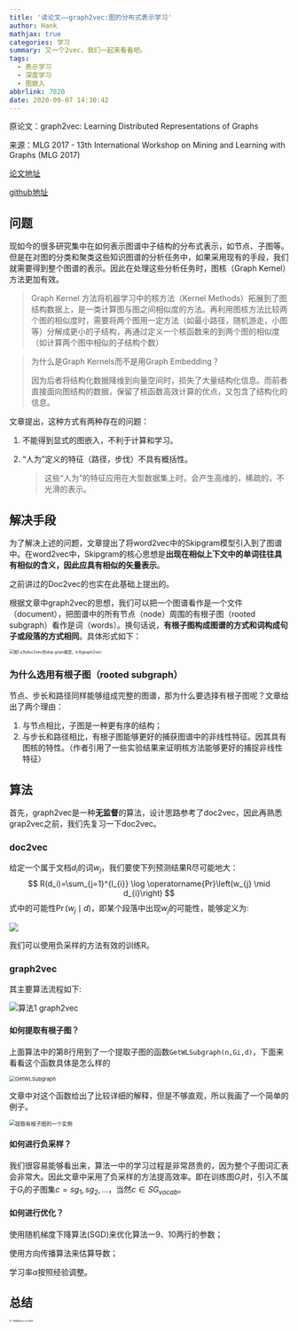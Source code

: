 ```yaml
---
title: '读论文——graph2vec:图的分布式表示学习'
author: Hank
mathjax: true
categories: 学习
summary: 又一个2vec，我们一起来看看吧。
tags:
  - 表示学习
  - 深度学习
  - 图嵌入
abbrlink: 7820
date: 2020-09-07 14:30:42
---
```


原论文：graph2vec: Learning Distributed Representations of Graphs

来源：MLG 2017 - 13th International Workshop on Mining and Learning with Graphs (MLG 2017)

[论文地址](https://arxiv.org/abs/1707.05005)

[github地址](https://github.com/benedekrozemberczki/graph2vec)

## 问题

现如今的很多研究集中在如何表示图谱中子结构的分布式表示，如节点、子图等。但是在对图的分类和聚类这些知识图谱的分析任务中，如果采用现有的手段，我们就需要得到整个图谱的表示。因此在处理这些分析任务时，图核（Graph Kernel）方法更加有效。

> Graph Kernel 方法将机器学习中的核方法（Kernel Methods）拓展到了图结构数据上，是一类计算图与图之间相似度的方法。再利用图核方法比较两个图的相似度时，需要将两个图用一定方法（如最小路径，随机游走，小图等）分解成更小的子结构，再通过定义一个核函数来的到两个图的相似度（如计算两个图中相似的子结构个数）

> 为什么是Graph Kernels而不是用Graph Embedding？
>
> 因为后者将结构化数据降维到向量空间时，损失了大量结构化信息。而前者直接面向图结构的数据，保留了核函数高效计算的优点，又包含了结构化的信息。

文章提出，这种方式有两种存在的问题：

1. 不能得到显式的图嵌入，不利于计算和学习。

2. “人为”定义的特征（路径，步伐）不具有概括性。

   > 这些“人为”的特征应用在大型数据集上时，会产生高维的，稀疏的，不光滑的表示。

## 解决手段

为了解决上述的问题，文章提出了将word2vec中的Skipgram模型引入到了图谱中。在word2vec中，Skipgram的核心思想是**出现在相似上下文中的单词往往具有相似的含义，因此应具有相似的矢量表示**。

之前讲过的Doc2vec的也实在此基础上提出的。

根据文章中graph2vec的思想，我们可以把一个图谱看作是一个文件（document），把图谱中的所有节点（node）周围的有根子图（rooted subgraph）看作是词（words）。换句话说，**有根子图构成图谱的方式和词构成句子或段落的方式相同**。具体形式如下：

<img src="https://my-picbed.oss-cn-hangzhou.aliyuncs.com/img/20200909120140.png" alt="图1 a为doc2vec的skip gram模型，b为graph2vec" style="zoom:50%;" />

### 为什么选用有根子图（rooted subgraph）

节点、步长和路径同样能够组成完整的图谱，那为什么要选择有根子图呢？文章给出了两个理由：

1. 与节点相比，子图是一种更有序的结构；
2. 与步长和路径相比，有根子图能够更好的捕获图谱中的非线性特征。因其具有图核的特性。（作者引用了一些实验结果来证明核方法能够更好的捕捉非线性特征）

## 算法

首先，graph2vec是一种**无监督**的算法，设计思路参考了doc2vec，因此再熟悉grap2vec之前，我们先复习一下doc2vec。

### doc2vec

给定一个属于文档$d_i$的词$w_j$，我们要使下列预测结果R尽可能地大：
$$
R(d_i)=\sum_{j=1}^{l_{i}} \log \operatorname{Pr}\left(w_{j} \mid d_{i}\right)
$$
式中的可能性$\operatorname{Pr}\left(w_{j} \mid d\right)$，即某个段落中出现$w_j$的可能性，能够定义为:

<img src="https://my-picbed.oss-cn-hangzhou.aliyuncs.com/img/20200909171931.png"   />

我们可以使用负采样的方法有效的训练R。

### graph2vec

其主要算法流程如下:

![算法1 graph2vec](https://my-picbed.oss-cn-hangzhou.aliyuncs.com/img/20200909145057.png)

#### 如何提取有根子图？

上面算法中的第8行用到了一个提取子图的函数`GetWLSubgraph(n,Gi,d)`，下面来看看这个函数具体是怎么样的

<img src="https://my-picbed.oss-cn-hangzhou.aliyuncs.com/img/20200909163921.png" alt="GetWLSubgraph" style="zoom:67%;" />

文章中对这个函数给出了比较详细的解释，但是不够直观，所以我画了一个简单的例子。

<img src="https://my-picbed.oss-cn-hangzhou.aliyuncs.com/img/20200909163601.png" alt="提取有根子图的一个实例" style="zoom:67%;" />

#### 如何进行负采样？

我们很容易能够看出来，算法一中的学习过程是非常昂贵的，因为整个子图词汇表会非常大。因此文章中采用了负采样的方法提高效率。即在训练图$G_i$时，引入不属于$G_i$的子图集$c={sg_1,sg_2,…}$，当然$c \in SG_{vocab}$。

#### 如何进行优化？

使用随机梯度下降算法(SGD)来优化算法一9、10两行的参数；

使用方向传播算法来估算导数；

学习率$\alpha$按照经验调整。

## 总结

<img src="https://my-picbed.oss-cn-hangzhou.aliyuncs.com/img/20200909170841.jpeg" alt="一图理解graph2vec结构" style="zoom: 25%;" />

